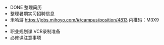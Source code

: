 - DONE 整理简历
- 整理暑期实习招聘信息
- 米哈游 https://jobs.mihoyo.com/#/campus/position/4813 内推码：M3X9
-
- 职业规划课  VCR录制准备
- 必修课注意事项